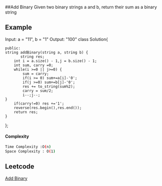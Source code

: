 ##Add Binary
Given two binary strings a and b, return their sum as a binary string
 

 
## Example 
Input: a = "11", b = "1"
Output: "100"
class Solution{

	public:
    string addBinary(string a, string b) {
           string res;
        int i = a.size() - 1,j = b.size() - 1;
        int sum, carry =0;
        while(i >=0 || j>=0) {
            sum = carry;
            if(i >= 0) sum+=a[i]-'0';
            if(j >=0) sum+=b[j]-'0';
            res += to_string(sum%2);
            carry = sum/2;
            i--;j--;
    }
        if(carry!=0) res +='1';
        reverse(res.begin(),res.end());
        return res;
    }
};

 
#### Complexity
```bash
Time Complexity :O(n)
Space Complexity : O(1)
```
## Leetcode
[Add Binary](https://leetcode.com/problems/add-binary/)
